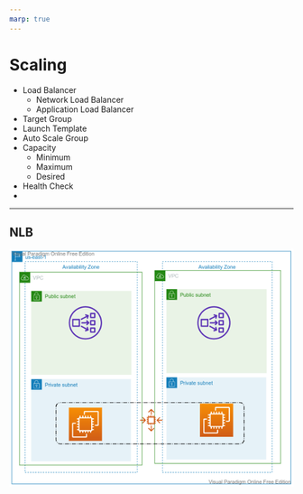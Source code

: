 ```yaml
---
marp: true
---
```



# Scaling

- Load Balancer
  - Network Load Balancer
  - Application Load Balancer
- Target Group
- Launch Template
- Auto Scale Group
- Capacity
  - Minimum
  - Maximum
  - Desired
- Health Check
- 

---

## NLB
![alt text right](./assets/load-balancing.png "NLB")